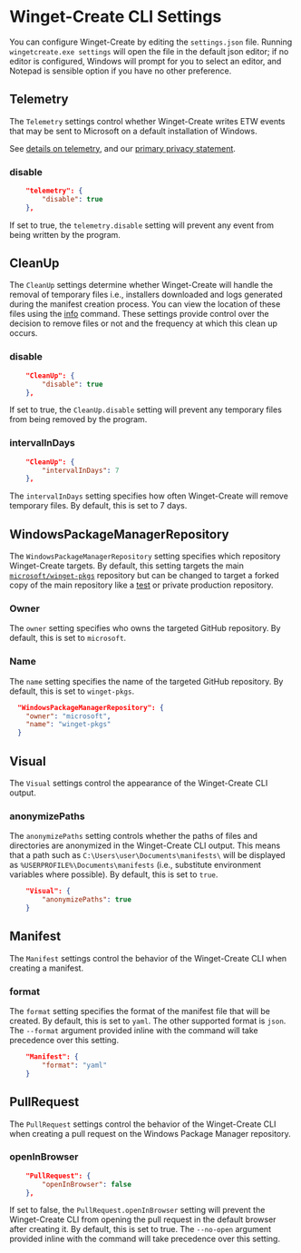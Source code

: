 
# Winget-Create CLI Settings

You can configure Winget-Create by editing the `settings.json` file. Running `wingetcreate.exe settings` will open the file in the default json editor; if no editor is configured, Windows will prompt for you to select an editor, and Notepad is sensible option if you have no other preference.

## Telemetry

The `Telemetry` settings control whether Winget-Create writes ETW events that may be sent to Microsoft on a default installation of Windows.

See [details on telemetry](https://github.com/microsoft/winget-create#datatelemetry), and our [primary privacy statement](../PRIVACY.md).

### disable

```json
    "telemetry": {
        "disable": true
    },
```

If set to true, the `telemetry.disable` setting will prevent any event from being written by the program.

## CleanUp

The `CleanUp` settings determine whether Winget-Create will handle the removal of temporary files i.e., installers downloaded and logs generated during the manifest creation process. You can view the location of these files using the [info](./info.md) command. These settings provide control over the decision to remove files or not and the frequency at which this clean up occurs.

### disable

```json
    "CleanUp": {
        "disable": true
    },
```

If set to true, the `CleanUp.disable` setting will prevent any temporary files from being removed by the program.

### intervalInDays

```json
    "CleanUp": {
        "intervalInDays": 7
    },
```

The `intervalInDays` setting specifies how often Winget-Create will remove temporary files. By default, this is set to 7 days.

## WindowsPackageManagerRepository

The `WindowsPackageManagerRepository` setting specifies which repository Winget-Create targets. By default, this setting targets the main [`microsoft/winget-pkgs`](https://github.com/microsoft/winget-pkgs) repository but can be changed to target a forked copy of the main repository like a [test](https://github.com/microsoft/winget-pkgs-submission-test) or private production repository.

### Owner
The `owner` setting specifies who owns the targeted GitHub repository. By default, this is set to `microsoft`.


### Name
The `name` setting specifies the name of the targeted GitHub repository. By default, this is set to `winget-pkgs`.

```json
  "WindowsPackageManagerRepository": {
    "owner": "microsoft",
    "name": "winget-pkgs"
  }
```

## Visual

The `Visual` settings control the appearance of the Winget-Create CLI output.

### anonymizePaths

The `anonymizePaths` setting controls whether the paths of files and directories are anonymized in the Winget-Create CLI output. This means that a path such as `C:\Users\user\Documents\manifests\` will be displayed as `%USERPROFILE%\Documents\manifests` (i.e., substitute environment variables where possible). By default, this is set to `true`.

```json
    "Visual": {
        "anonymizePaths": true
    }
```

## Manifest

The `Manifest` settings control the behavior of the Winget-Create CLI when creating a manifest.

### format

The `format` setting specifies the format of the manifest file that will be created. By default, this is set to `yaml`. The other supported format is `json`. The `--format` argument provided inline with the command will take precedence over this setting.

```json
    "Manifest": {
        "format": "yaml"
    }
```

## PullRequest

The `PullRequest` settings control the behavior of the Winget-Create CLI when creating a pull request on the Windows Package Manager repository.

### openInBrowser

```json
    "PullRequest": {
        "openInBrowser": false
    },
```

If set to false, the `PullRequest.openInBrowser` setting will prevent the Winget-Create CLI from opening the pull request in the default browser after creating it. By default, this is set to true. The `--no-open` argument provided inline with the command will take precedence over this setting.
